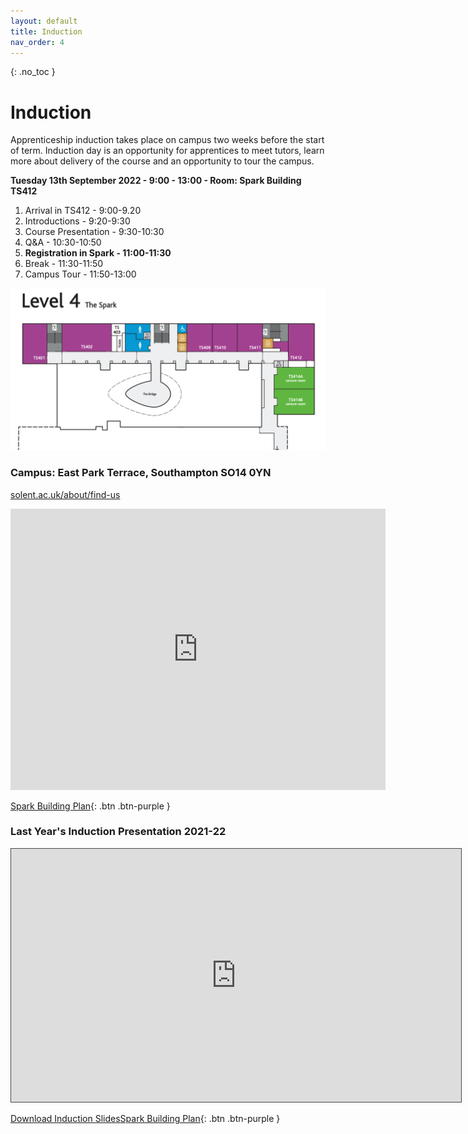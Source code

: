 ```yaml
---
layout: default
title: Induction
nav_order: 4
---
```


{: .no_toc }

# Induction

Apprenticeship induction takes place on campus two weeks before the start of term. Induction day is an opportunity for apprentices to meet tutors, learn more about delivery of the course and an opportunity to tour the campus.

**Tuesday 13th September 2022 - 9:00 - 13:00 - Room: Spark Building TS412**

1. Arrival in TS412 - 9:00-9.20
1. Introductions - 9:20-9:30
1. Course Presentation - 9:30-10:30
1. Q&A - 10:30-10:50
1. **Registration in Spark - 11:00-11:30**
1. Break - 11:30-11:50
1. Campus Tour - 11:50-13:00

![](images/L4_spark_TS412.png)


### Campus: East Park Terrace, Southampton SO14 0YN

[solent.ac.uk/about/find-us](https://www.solent.ac.uk/about/find-us)

<iframe src="https://www.google.com/maps/embed?pb=!1m18!1m12!1m3!1d2515.8322225061675!2d-1.402574148061115!3d50.908320479440754!2m3!1f0!2f0!3f0!3m2!1i1024!2i768!4f13.1!3m3!1m2!1s0x487476b1943c33e9%3A0x7b3d2a7c433db059!2sSolent%20University!5e0!3m2!1sen!2suk!4v1658263361358!5m2!1sen!2suk" width="600" height="450" style="border:0;" allowfullscreen="" loading="lazy" referrerpolicy="no-referrer-when-downgrade"></iframe>

[Spark Building Plan](https://github.com/martinsolent/solent_store/raw/main/the-spark-room-guide-and-map.pdf){: .btn .btn-purple }



### Last Year's Induction Presentation 2021-22

<iframe src="https://solent.cloud.panopto.eu/Panopto/Pages/Embed.aspx?id=b0b14943-b23a-4114-8a28-ada801008324&autoplay=false&offerviewer=true&showtitle=true&showbrand=true&captions=true&interactivity=all" height="405" width="720" style="border: 1px solid #464646;" allowfullscreen allow="autoplay"></iframe>

[Download Induction Slides](info/BDATS_HNC_INDUCTION_2022.pptx)[Spark Building Plan](https://github.com/martinsolent/solent_store/raw/main/the-spark-room-guide-and-map.pdf){: .btn .btn-purple }

